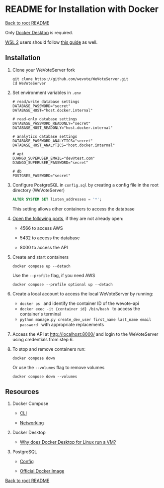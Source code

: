 # README for Installation with Docker
[Back to root README](../README.md)

Only [Docker Desktop](https://docs.docker.com/get-docker/) is required.

[WSL 2](https://learn.microsoft.com/en-us/windows/wsl/compare-versions#comparing-wsl-1-and-wsl-2) users should follow [this guide](https://docs.docker.com/desktop/wsl/) as well.

## Installation

1. Clone your WeVoteServer fork

    ```
    git clone https://github.com/wevote/WeVoteServer.git
    cd WeVoteServer
    ```

2. Set environment variables in `.env`

    ```
    # read/write database settings
    DATABASE_PASSWORD="secret"
    DATABASE_HOST="host.docker.internal"   

    # read-only database settings
    DATABASE_PASSWORD_READONLY="secret"
    DATABASE_HOST_READONLY="host.docker.internal"   

    # analytics database settings
    DATABASE_PASSWORD_ANALYTICS="secret"
    DATABASE_HOST_ANALYTICS="host.docker.internal"   

    # api
    DJANGO_SUPERUSER_EMAIL="dev@test.com"
    DJANGO_SUPERUSER_PASSWORD="secret"

    # db
    POSTGRES_PASSWORD="secret" 
    ```

3. Configure PostgreSQL in `config.sql` by creating a config file in the root directory (WeVoteServer)

    ```sql
    ALTER SYSTEM SET listen_addresses = '*';
    ```
    This setting allows other containers to access the database

4. [Open the following ports](https://www.wikihow.com/Open-Ports), if they are not already open:

    - 4566 to access AWS
    
    - 5432 to access the database

    - 8000 to access the API

5. Create and start containers

    ```
    docker compose up --detach
    ```
    Use the `--profile` flag, if you need AWS
    ```
    docker compose --profile optional up --detach
    ```

6. Create a local account to access the local WeVoteServer by running:
   - ```docker ps ``` and identify the container ID of the wevote-api
   - ```docker exec -it {container id} /bin/bash ``` to access the container's terminal
   - ```python manage.py create_dev_user first_name last_name email password ``` with appropriate replacements

7. Access the API at [http://localhost:8000/](http://localhost:8000/) and login to the WeVoteServer using credentials from step 6.


8. To stop and remove containers run:

    ```
    docker compose down
    ```
    Or use the `--volumes` flag to remove volumes
    ```
    docker compose down --volumes
    ```

## Resources

1. Docker Compose
    
    - [CLI](https://docs.docker.com/compose/reference/)

    - [Networking](https://docs.docker.com/compose/networking/)

2. Docker Desktop

    - [Why does Docker Desktop for Linux run a VM?](https://docs.docker.com/desktop/faqs/linuxfaqs/#why-does-docker-desktop-for-linux-run-a-vm)

3. PostgreSQL

    - [Config](https://www.postgresql.org/docs/12/config-setting.html#CONFIG-SETTING-SQL-COMMAND-INTERACTION)

    - [Official Docker Image](https://hub.docker.com/_/postgres)

[Back to root README](../README.md)
